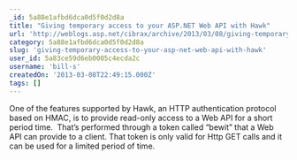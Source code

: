 ```yaml
---
_id: 5a88e1afbd6dca0d5f0d2d8a
title: "Giving temporary access to your ASP.NET Web API with Hawk"
url: 'http://weblogs.asp.net/cibrax/archive/2013/03/08/giving-temporary-access-to-your-asp-net-web-api-with-hawk.aspx'
category: 5a88e1afbd6dca0d5f0d2d8a
slug: 'giving-temporary-access-to-your-asp-net-web-api-with-hawk'
user_id: 5a83ce59d6eb0005c4ecda2c
username: 'bill-s'
createdOn: '2013-03-08T22:49:15.000Z'
tags: []
---
```


One of the features supported by Hawk, an HTTP authentication protocol based on HMAC, is to provide read-only access to a Web API for a short period time.  That’s performed through a token called “bewit” that a Web API can provide to a client. That token is only valid for Http GET calls and it can be used for a limited period of time.
